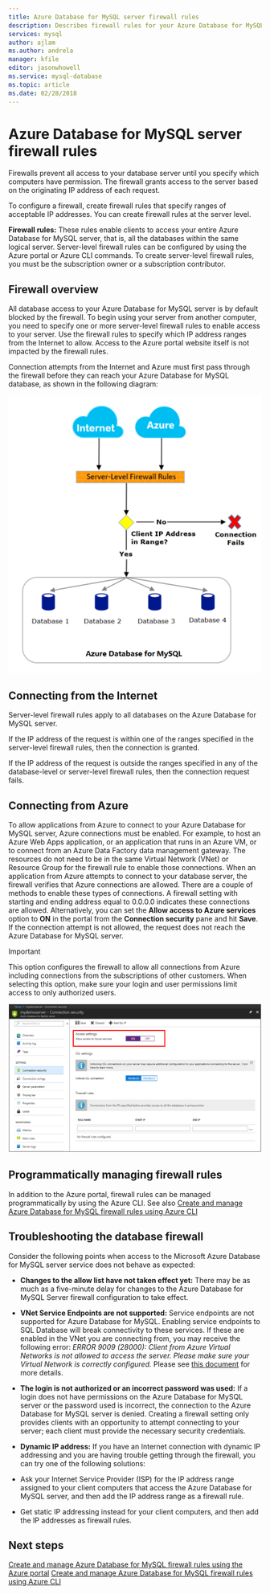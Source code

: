 ```yaml
---
title: Azure Database for MySQL server firewall rules
description: Describes firewall rules for your Azure Database for MySQL server.
services: mysql
author: ajlam
ms.author: andrela
manager: kfile
editor: jasonwhowell
ms.service: mysql-database
ms.topic: article
ms.date: 02/28/2018
---
```


# Azure Database for MySQL server firewall rules
Firewalls prevent all access to your database server until you specify which computers have permission. The firewall grants access to the server based on the originating IP address of each request.

To configure a firewall, create firewall rules that specify ranges of acceptable IP addresses. You can create firewall rules at the server level.

**Firewall rules:** These rules enable clients to access your entire Azure Database for MySQL server, that is, all the databases within the same logical server. Server-level firewall rules can be configured by using the Azure portal or Azure CLI commands. To create server-level firewall rules, you must be the subscription owner or a subscription contributor.

## Firewall overview
All database access to your Azure Database for MySQL server is by default blocked by the firewall. To begin using your server from another computer, you need to specify one or more server-level firewall rules to enable access to your server. Use the firewall rules to specify which IP address ranges from the Internet to allow. Access to the Azure portal website itself is not impacted by the firewall rules.

Connection attempts from the Internet and Azure must first pass through the firewall before they can reach your Azure Database for MySQL database, as shown in the following diagram:

![Example flow of how the firewall works](./media/concepts-firewall-rules/1-firewall-concept.png)

## Connecting from the Internet
Server-level firewall rules apply to all databases on the Azure Database for MySQL server.

If the IP address of the request is within one of the ranges specified in the server-level firewall rules, then the connection is granted.

If the IP address of the request is outside the ranges specified in any of the database-level or server-level firewall rules, then the connection request fails.

## Connecting from Azure
To allow applications from Azure to connect to your Azure Database for MySQL server, Azure connections must be enabled. For example, to host an Azure Web Apps application, or an application that runs in an Azure VM, or to connect from an Azure Data Factory data management gateway. The resources do not need to be in the same Virtual Network (VNet) or Resource Group for the firewall rule to enable those connections. When an application from Azure attempts to connect to your database server, the firewall verifies that Azure connections are allowed. There are a couple of methods to enable these types of connections. A firewall setting with starting and ending address equal to 0.0.0.0 indicates these connections are allowed. Alternatively, you can set the **Allow access to Azure services** option to **ON** in the portal from the **Connection security** pane and hit **Save**. If the connection attempt is not allowed, the request does not reach the Azure Database for MySQL server.

> [!IMPORTANT]
> This option configures the firewall to allow all connections from Azure including connections from the subscriptions of other customers. When selecting this option, make sure your login and user permissions limit access to only authorized users.
> 

![Configure Allow access to Azure services in the portal](./media/concepts-firewall-rules/allow-azure-services.png)

## Programmatically managing firewall rules
In addition to the Azure portal, firewall rules can be managed programmatically by using the Azure CLI. See also [Create and manage Azure Database for MySQL firewall rules using Azure CLI](./howto-manage-firewall-using-cli.md)

## Troubleshooting the database firewall
Consider the following points when access to the Microsoft Azure Database for MySQL server service does not behave as expected:

* **Changes to the allow list have not taken effect yet:** There may be as much as a five-minute delay for changes to the Azure Database for MySQL Server firewall configuration to take effect.

* **VNet Service Endpoints are not supported:** Service endpoints are not supported for Azure Database for MySQL. Enabling service endpoints to SQL Database will break connectivity to these services. If these are enabled in the VNet you are connecting from, you may receive the following error: *ERROR 9009 (28000): Client from Azure Virtual Networks is not allowed to access the server. Please make sure your Virtual Network is correctly configured.* Please see [this document](../sql-database/sql-database-vnet-service-endpoint-rule-overview.md) for more details.

* **The login is not authorized or an incorrect password was used:** If a login does not have permissions on the Azure Database for MySQL server or the password used is incorrect, the connection to the Azure Database for MySQL server is denied. Creating a firewall setting only provides clients with an opportunity to attempt connecting to your server; each client must provide the necessary security credentials.

* **Dynamic IP address:** If you have an Internet connection with dynamic IP addressing and you are having trouble getting through the firewall, you can try one of the following solutions:

* Ask your Internet Service Provider (ISP) for the IP address range assigned to your client computers that access the Azure Database for MySQL server, and then add the IP address range as a firewall rule.

* Get static IP addressing instead for your client computers, and then add the IP addresses as firewall rules.

## Next steps

[Create and manage Azure Database for MySQL firewall rules using the Azure portal](./howto-manage-firewall-using-portal.md)
[Create and manage Azure Database for MySQL firewall rules using Azure CLI](./howto-manage-firewall-using-cli.md)
